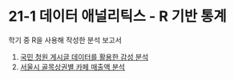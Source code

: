 # 21-1 데이터 애널리틱스 - R 기반 통계

학기 중 R을 사용해 작성한 분석 보고서

1. [국민 청원 게시글 데이터를 활용한 감성 분석](https://github.com/cho2ji/covid19-petitions-analysis/tree/master/%EA%B5%AD%EB%AF%BC%20%EC%B2%AD%EC%9B%90%20%EA%B2%8C%EC%8B%9C%EA%B8%80%20%EB%8D%B0%EC%9D%B4%ED%84%B0%EB%A5%BC%20%ED%99%9C%EC%9A%A9%ED%95%9C%20%EA%B0%90%EC%84%B1%20%EB%B6%84%EC%84%9D)
2. [서울시 골목상권별 카페 매출액 분석](https://github.com/cho2ji/21-1-data-analytics-in-R/tree/master/%EC%84%9C%EC%9A%B8%EC%8B%9C%20%EA%B3%A8%EB%AA%A9%EC%83%81%EA%B6%8C%EB%B3%84%20%EC%B9%B4%ED%8E%98%20%EB%A7%A4%EC%B6%9C%EC%95%A1%20%EB%B6%84%EC%84%9D)
